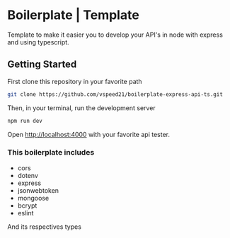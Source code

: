 # Boilerplate | Template

Template to make it easier you to develop your API's in node with express and using typescript.

## Getting Started
First clone this repository in your favorite path
```bash
git clone https://github.com/vspeed21/boilerplate-express-api-ts.git
```

Then, in your terminal, run the development server
```bash
npm run dev
```
Open [http://localhost:4000](http://localhost:4000) with your favorite api tester.

### This boilerplate includes
- cors
- dotenv
- express
- jsonwebtoken
- mongoose
- bcrypt
- eslint

And its respectives types
